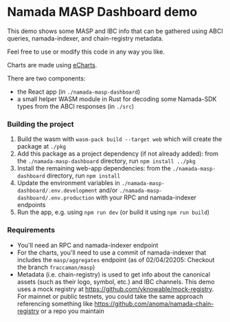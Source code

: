 # Namada MASP Dashboard demo

This demo shows some MASP and IBC info that can be gathered using ABCI queries, namada-indexer, and chain-registry metadata.  

Feel free to use or modify this code in any way you like.

Charts are made using [eCharts](https://echarts.apache.org/en/index.html).  

There are two components:
- the React app (in `./namada-masp-dashboard`)
- a small helper WASM module in Rust for decoding some Namada-SDK types from the ABCI responses (in `./src`)

### Building the project
1. Build the wasm with `wasm-pack build --target web` which will create the package at `./pkg`
2. Add this package as a project dependency (if not already added): from the `./namada-masp-dashboard` directory, run `npm install ../pkg`
3. Install the remaining web-app dependencies: from the `./namada-masp-dashboard` directory, run `npm install`
4. Update the environment variables in `./namada-masp-dashboard/.env.development` and/or `./namada-masp-dashboard/.env.production` with your RPC and namada-indexer endpoints
5. Run the app, e.g. using `npm run dev` (or build it using `npm run build`)

### Requirements
- You'll need an RPC and namada-indexer endpoint
- For the charts, you'll need to use a commit of namada-indexer that includes the `masp/aggregates` endpoint (as of 02/04/20205: Checkout the branch `fraccaman/masp`)
- Metadata (i.e. chain-registry) is used to get info about the canonical assets (such as their logo, symbol, etc.) and IBC channels. This demo uses a mock registry at https://github.com/vknowable/mock-registry. For mainnet or public testnets, you could take the same approach referencing  something like https://github.com/anoma/namada-chain-registry or a repo you maintain
